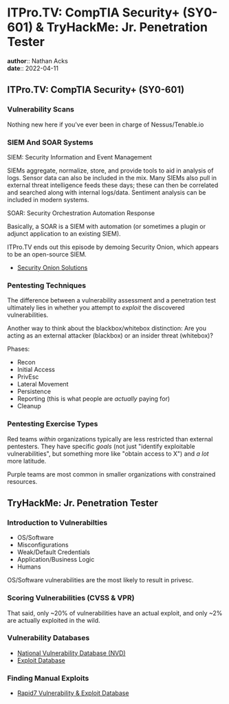 # ITPro.TV: CompTIA Security+ (SY0-601) & TryHackMe: Jr. Penetration Tester

**author**:: Nathan Acks  
**date**:: 2022-04-11

## ITPro.TV: CompTIA Security+ (SY0-601)

### Vulnerability Scans

Nothing new here if you've ever been in charge of Nessus/Tenable.io

### SIEM And SOAR Systems

SIEM: Security Information and Event Management

SIEMs aggregate, normalize, store, and provide tools to aid in analysis of logs. Sensor data can also be included in the mix. Many SIEMs also pull in external threat intelligence feeds these days; these can then be correlated and searched along with internal logs/data. Sentiment analysis can be included in modern systems.

SOAR: Security Orchestration Automation Response

Basically, a SOAR is a SIEM with automation (or sometimes a plugin or adjunct application to an existing SIEM).

ITPro.TV ends out this episode by demoing Security Onion, which appears to be an open-source SIEM.

* [Security Onion Solutions](https://securityonionsolutions.com/)

### Pentesting Techniques

The difference between a vulnerability assessment and a penetration test ultimately lies in whether you attempt to *exploit* the discovered vulnerabilities.

Another way to think about the blackbox/whitebox distinction: Are you acting as an external attacker (blackbox) or an insider threat (whitebox)?

Phases:

* Recon
* Initial Access
* PrivEsc
* Lateral Movement
* Persistence
* Reporting (this is what people are *actually* paying for)
* Cleanup

### Pentesting Exercise Types

Red teams *within* organizations typically are less restricted than external pentesters. They have specific *goals* (not just "identify exploitable vulnerabilities", but something more like "obtain access to X") and *a lot* more latitude.

Purple teams are most common in smaller organizations with constrained resources.

## TryHackMe: Jr. Penetration Tester

### Introduction to Vulnerabilties

* OS/Software
* Misconfigurations
* Weak/Default Credentials
* Application/Business Logic
* Humans

OS/Software vulnerabilities are the most likely to result in privesc.

### Scoring Vulnerabilities (CVSS & VPR)

That said, only ~20% of vulnerabilities have an actual exploit, and only ~2% are actually exploited in the wild.

### Vulnerability Databases

* [National Vulnerability Database (NVD)](https://nvd.nist.gov/vuln/full-listing)
* [Exploit Database](http://exploit-db.com/)

### Finding Manual Exploits

* [Rapid7 Vulnerability & Exploit Database](https://www.rapid7.com/db/)
